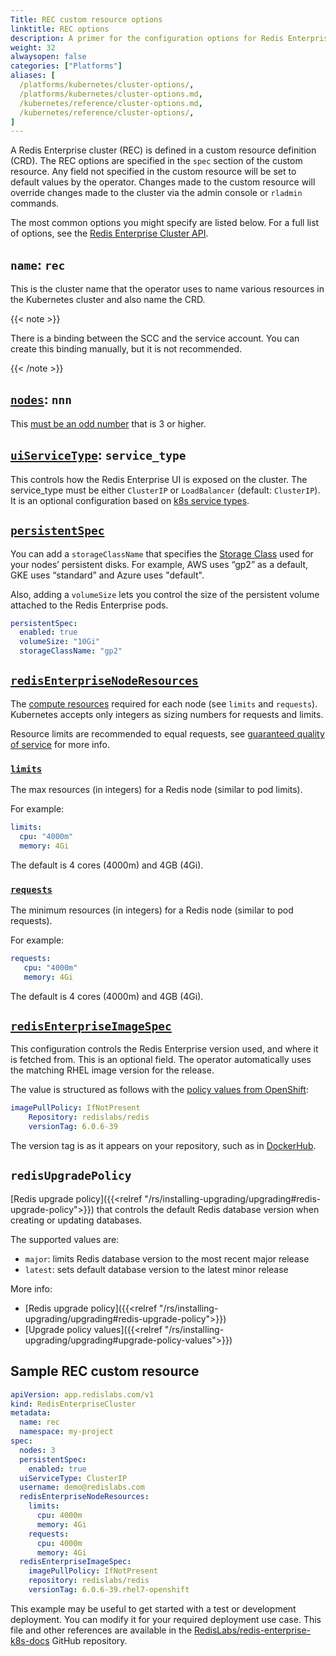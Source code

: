 ```yaml
---
Title: REC custom resource options
linktitle: REC options
description: A primer for the configuration options for Redis Enterprise cluster Custom Resource Definitions.
weight: 32
alwaysopen: false
categories: ["Platforms"]
aliases: [
  /platforms/kubernetes/cluster-options/,
  /platforms/kubernetes/cluster-options.md,
  /kubernetes/reference/cluster-options.md,
  /kubernetes/reference/cluster-options/,
]
---
```

A Redis Enterprise cluster (REC) is defined in a custom resource definition (CRD). The REC options are specified in the `spec` section of the custom resource. Any field not specified in the custom resource will be set to default values by the operator. Changes made to the custom resource will override changes made to the cluster via the admin console or `rladmin` commands.

The most common options you might specify are listed below. For a full list of options, see the [Redis Enterprise Cluster API](https://github.com/RedisLabs/redis-enterprise-k8s-docs/blob/master/redis_enterprise_cluster_api.md).

## `name`: `rec`

This is the cluster name that the operator uses to name various resources in the Kubernetes cluster and also name the CRD.

{{< note >}}

There is a binding between the SCC and the service account. You can create this binding manually, but it is not recommended.

{{< /note >}}

## [`nodes`](https://github.com/RedisLabs/redis-enterprise-k8s-docs/blob/master/redis_enterprise_cluster_api.md#redisenterpriseclusterspec): `nnn`

This [must be an odd number](https://redislabs.com/redis-enterprise/technology/highly-available-redis/) that is 3 or higher.

## [`uiServiceType`](https://github.com/RedisLabs/redis-enterprise-k8s-docs/blob/master/redis_enterprise_cluster_api.md#redisenterpriseclusterspec): `service_type`

This controls how the Redis Enterprise UI is exposed on the cluster. The service_type must be either `ClusterIP` or `LoadBalancer` (default: `ClusterIP`). It is an optional configuration based on [k8s service types](https://kubernetes.io/docs/tutorials/kubernetes-basics/expose/expose-intro/).

## [`persistentSpec`](https://github.com/RedisLabs/redis-enterprise-k8s-docs/blob/master/redis_enterprise_cluster_api.md#redisenterpriseclusterspec)

You can add a `storageClassName` that specifies the [Storage Class](https://kubernetes.io/docs/concepts/storage/storage-classes/) used for your nodes’ persistent disks. For example, AWS uses “gp2” as a default, GKE uses “standard” and Azure uses "default".

Also, adding a `volumeSize` lets you control the size of the persistent volume attached to the Redis Enterprise pods.

```yaml
persistentSpec:
  enabled: true
  volumeSize: "10Gi"
  storageClassName: "gp2"
```

## [`redisEnterpriseNodeResources`](https://github.com/RedisLabs/redis-enterprise-k8s-docs/blob/master/redis_enterprise_cluster_api.md#redisenterpriseclusterspec)

The [compute resources](https://docs.openshift.com/enterprise/3.2/dev_guide/compute_resources.html#dev-compute-resources) required for each node (see `limits` and `requests`). Kubernetes accepts only integers as sizing numbers for requests and limits.

Resource limits are recommended to equal requests, see [guaranteed quality of service](https://github.com/RedisLabs/redis-enterprise-k8s-docs/blob/master/topics.md#guaranteed-quality-of-service) for more info.

### [`limits`](https://github.com/RedisLabs/redis-enterprise-k8s-docs/blob/master/redis_enterprise_cluster_api.md#redisenterpriseclusterspec)

The max resources (in integers) for a Redis node (similar to pod limits).

For example:

```yaml
limits:
  cpu: "4000m"
  memory: 4Gi
```

The default is 4 cores (4000m) and 4GB (4Gi).

### [`requests`](https://github.com/RedisLabs/redis-enterprise-k8s-docs/blob/master/redis_enterprise_cluster_api.md#redisenterpriseclusterspec)

The minimum resources (in integers) for a Redis node  (similar to pod requests).

For example:

```yaml
requests:
   cpu: "4000m"
   memory: 4Gi
```

The default is 4 cores (4000m) and 4GB (4Gi).

## [`redisEnterpriseImageSpec`](https://github.com/RedisLabs/redis-enterprise-k8s-docs/blob/master/redis_enterprise_cluster_api.md#imagespec)

This configuration controls the Redis Enterprise version used, and where it is fetched from. This is an optional field. The operator automatically uses the matching RHEL image version for the release.

The value is structured as follows with the [policy values from OpenShift](https://docs.openshift.com/enterprise/3.0/architecture/core_concepts/builds_and_image_streams.html#image-pull-policy):

```yaml
imagePullPolicy: IfNotPresent
    Repository: redislabs/redis
    versionTag: 6.0.6-39
```

The version tag is as it appears on your repository, such as in [DockerHub](https://hub.docker.com/r/redislabs/redis/).

## `redisUpgradePolicy`

[Redis upgrade policy]({{<relref "/rs/installing-upgrading/upgrading#redis-upgrade-policy">}}) that controls the default Redis database version when creating or updating databases.

The supported values are:

- `major`: limits Redis database version to the most recent major release
- `latest`: sets default database version to the latest minor release

More info:
- [Redis upgrade policy]({{<relref "/rs/installing-upgrading/upgrading#redis-upgrade-policy">}})
- [Upgrade policy values]({{<relref "/rs/installing-upgrading/upgrading#upgrade-policy-values">}})

## Sample REC custom resource

```yaml
apiVersion: app.redislabs.com/v1
kind: RedisEnterpriseCluster
metadata:
  name: rec
  namespace: my-project
spec:
  nodes: 3
  persistentSpec:
    enabled: true
  uiServiceType: ClusterIP
  username: demo@redislabs.com
  redisEnterpriseNodeResources:
    limits:
      cpu: 4000m
      memory: 4Gi
    requests:
      cpu: 4000m
      memory: 4Gi
  redisEnterpriseImageSpec:
    imagePullPolicy: IfNotPresent
    repository: redislabs/redis
    versionTag: 6.0.6-39.rhel7-openshift
```

This example may be useful to get started with a test or development deployment.
You can modify it for your required deployment use case.
This file and other references are available in the [RedisLabs/redis-enterprise-k8s-docs](https://github.com/RedisLabs/redis-enterprise-k8s-docs) GitHub repository.
